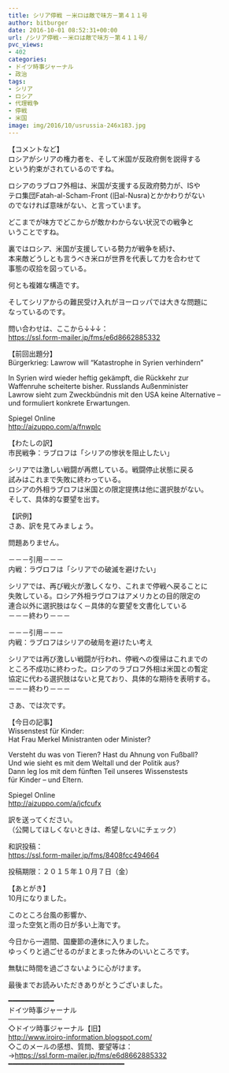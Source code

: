 ```yaml
---
title: シリア停戦 －米ロは敵で味方－第４１１号
author: bitburger
date: 2016-10-01 08:52:31+00:00
url: /シリア停戦-－米ロは敵で味方－第４１１号/
pvc_views:
- 402
categories:
- ドイツ時事ジャーナル
- 政治
tags:
- シリア
- ロシア
- 代理戦争
- 停戦
- 米国
image: img/2016/10/usrussia-246x183.jpg
---
```

【コメントなど】  
ロシアがシリアの権力者を、そして米国が反政府側を説得する  
という約束がされているのですね。  
  
ロシアのラブロフ外相は、米国が支援する反政府勢力が、ISや  
テロ集団Fatah-al-Scham-Front (旧al-Nusra)とかかわりがない  
のでなければ意味がない、と言っています。  
  
どこまでが味方でどこからが敵かわからない状況での戦争と  
いうことですね。  
  
裏ではロシア、米国が支援している勢力が戦争を続け、  
本来敵どうしとも言うべき米ロが世界を代表して力を合わせて  
事態の収拾を図っている。  
  
何とも複雑な構造です。  
  
そしてシリアからの難民受け入れがヨーロッパでは大きな問題に  
なっているのです。  
  
  
問い合わせは、ここから↓↓↓：  
<https://ssl.form-mailer.jp/fms/e6d8662885332>  
  
  
【前回出題分】  
Bürgerkrieg: Lawrow will &#8220;Katastrophe in Syrien verhindern&#8221;  
  
In Syrien wird wieder heftig gekämpft, die Rückkehr zur  
Waffenruhe scheiterte bisher. Russlands Außenminister  
Lawrow sieht zum Zweckbündnis mit den USA keine Alternative &#8211;  
und formuliert konkrete Erwartungen.  
  
Spiegel Online  
<http://aizuppo.com/a/fnwplc>  
  
  
【わたしの訳】  
市民戦争：ラブロフは「シリアの惨状を阻止したい」  
  
シリアでは激しい戦闘が再燃している。戦闘停止状態に戻る  
試みはこれまで失敗に終わっている。  
ロシアの外相ラブロフは米国との限定提携は他に選択肢がない。  
そして、具体的な要望を出す。  
  
  
【訳例】  
さあ、訳を見てみましょう。  
  
問題ありません。  
  
－－－引用－－－  
内戦：ラヴロフは「シリアでの破滅を避けたい」  
  
シリアでは、再び戦火が激しくなり、これまで停戦へ戻ることに  
失敗している。ロシア外相ラヴロフはアメリカとの目的限定の  
連合以外に選択肢はなく－具体的な要望を文書化している  
－－－終わり－－－  
  
  
－－－引用－－－  
内戦：ラブロフはシリアの破局を避けたい考え  
  
シリアでは再び激しい戦闘が行われ、停戦への復帰はこれまでの  
ところ不成功に終わった。ロシアのラブロフ外相は米国との暫定  
協定に代わる選択肢はないと見ており、具体的な期待を表明する。  
－－－終わり－－－  
  
  
さあ、では次です。  
  
  
【今日の記事】  
Wissenstest für Kinder:  
Hat Frau Merkel Ministranten oder Minister?  
  
Versteht du was von Tieren? Hast du Ahnung von Fußball?  
Und wie sieht es mit dem Weltall und der Politik aus?  
Dann leg los mit dem fünften Teil unseres Wissenstests  
für Kinder &#8211; und Eltern.  
  
Spiegel Online  
http://aizuppo.com/a/jcfcufx  
  
訳を送ってください。  
（公開してほしくないときは、希望しないにチェック）  
  
和訳投稿：  
 <https://ssl.form-mailer.jp/fms/8408fcc494664>  
  
投稿期限：２０１５年１０月７日（金）  
  
【あとがき】  
10月になりました。  
  
このところ台風の影響か、  
湿った空気と雨の日が多い上海です。  
  
今日から一週間、国慶節の連休に入りました。  
ゆっくりと過ごせるのがまとまった休みのいいところです。  
  
無駄に時間を過ごさないように心がけます。  
  
  
  
最後までお読みいただきありがとうございました。  
  
  
━━━━━━━━━━━  
ドイツ時事ジャーナル  
───────────  
◇ドイツ時事ジャーナル【旧】  
<http://www.iroiro-information.blogspot.com/>  
◇このメールの感想、質問、要望等は：  
-><https://ssl.form-mailer.jp/fms/e6d8662885332>  
━━━━━━━━━━━━━━━━━━━━━━━━━━━━